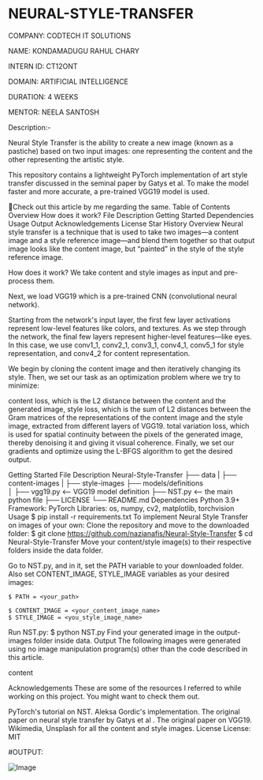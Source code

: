 # NEURAL-STYLE-TRANSFER

COMPANY: CODTECH IT SOLUTIONS

NAME: KONDAMADUGU RAHUL CHARY

INTERN ID: CT12ONT

DOMAIN: ARTIFICIAL INTELLIGENCE

DURATION: 4 WEEKS

MENTOR: NEELA SANTOSH

Description:-

Neural Style Transfer is the ability to create a new image (known as a pastiche) based on two input images: one representing the content and the other representing the artistic style.

This repository contains a lightweight PyTorch implementation of art style transfer discussed in the seminal paper by Gatys et al. To make the model faster and more accurate, a pre-trained VGG19 model is used.

🔗Check out this article by me regarding the same.
Table of Contents
Overview
How does it work?
File Description
Getting Started
Dependencies
Usage
Output
Acknowledgements
License
Star History
Overview
Neural style transfer is a technique that is used to take two images—a content image and a style reference image—and blend them together so that output image looks like the content image, but “painted” in the style of the style reference image.

How does it work?
We take content and style images as input and pre-process them.

Next, we load VGG19 which is a pre-trained CNN (convolutional neural network).

Starting from the network's input layer, the first few layer activations represent low-level features like colors, and textures. As we step through the network, the final few layers represent higher-level features—like eyes.
In this case, we use conv1_1, conv2_1, conv3_1, conv4_1, conv5_1 for style representation, and conv4_2 for content representation.

We begin by cloning the content image and then iteratively changing its style. Then, we set our task as an optimization problem where we try to minimize:

content loss, which is the L2 distance between the content and the generated image,
style loss, which is the sum of L2 distances between the Gram matrices of the representations of the content image and the style image, extracted from different layers of VGG19.
total variation loss, which is used for spatial continuity between the pixels of the generated image, thereby denoising it and giving it visual coherence.
Finally, we set our gradients and optimize using the L-BFGS algorithm to get the desired output.

Getting Started
File Description
Neural-Style-Transfer
    ├── data
    |   ├── content-images
    |   ├── style-images
    ├── models/definitions     
    │   ├── vgg19.py   <-- VGG19 model definition
    ├── NST.py  <-- the main python file
    ├── LICENSE
    └── README.md
Dependencies
Python 3.9+
Framework: PyTorch
Libraries: os, numpy, cv2, matplotlib, torchvision
Usage
    $ pip install -r requirements.txt
To implement Neural Style Transfer on images of your own:
Clone the repository and move to the downloaded folder:
    $  git clone https://github.com/nazianafis/Neural-Style-Transfer
    $  cd Neural-Style-Transfer
Move your content/style image(s) to their respective folders inside the data folder.

Go to NST.py, and in it, set the PATH variable to your downloaded folder. Also set CONTENT_IMAGE, STYLE_IMAGE variables as your desired images:

    $ PATH = <your_path>
   
    $ CONTENT_IMAGE = <your_content_image_name>
    $ STYLE_IMAGE = <you_style_image_name>
Run NST.py:
    $ python NST.py
Find your generated image in the output-images folder inside data.
Output
The following images were generated using no image manipulation program(s) other than the code described in this article.

content

Acknowledgements
These are some of the resources I referred to while working on this project. You might want to check them out.

PyTorch's tutorial on NST.
Aleksa Gordic's implementation.
The original paper on neural style transfer by Gatys et al .
The original paper on VGG19.
Wikimedia, Unsplash for all the content and style images.
License
License: MIT

#OUTPUT:

![Image](https://github.com/user-attachments/assets/d7f43b43-bd94-4b80-925d-3ca2ee4d9619)

